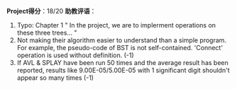 **Project得分**：18/20
**助教评语**：
1. Typo:  Chapter 1 " In the project, we are to implerment operations on these three trees... "
2. Not making their algorithm easier to understand than a simple program. For example, the pseudo-code of BST is not self-contained. 'Connect' operation is used without definition.  (-1)
3.  If AVL & SPLAY have been run 50 times and the average result has been reported, results like 9.00E-05/5.00E-05 with 1 significant digit shouldn't appear so many times (-1)